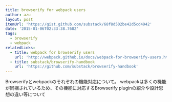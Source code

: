 ```yaml
---
title: browserify for webpack users
author: azu
layout: post
itemUrl: 'https://gist.github.com/substack/68f8d502be42d5cd4942'
date: '2015-01-06T02:33:38.768Z'
tags:
  - browserify
  - webpack
relatedLinks:
  - title: webpack for browserify users
    url: 'http://webpack.github.io/docs/webpack-for-browserify-users.html'
  - title: substack/browserify-handbook
    url: 'https://github.com/substack/browserify-handbook'
---
```

Browserifyとwebpackのそれぞれの機能対応について。
webpackは多くの機能が同梱されているため、その機能に対応するBrowserify pluginの紹介や設計思想の違い等について

